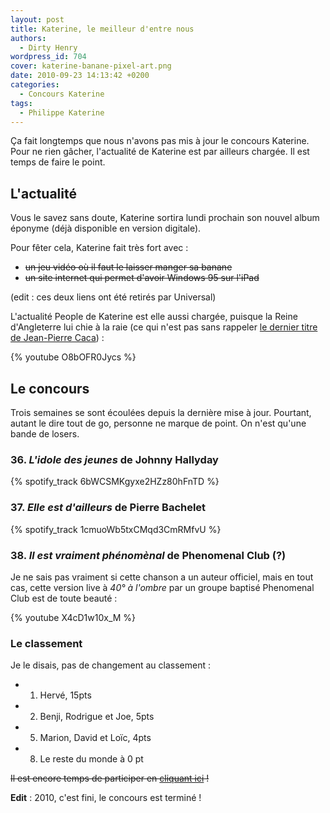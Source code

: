 ```yaml
---
layout: post
title: Katerine, le meilleur d'entre nous
authors:
  - Dirty Henry
wordpress_id: 704
cover: katerine-banane-pixel-art.png
date: 2010-09-23 14:13:42 +0200
categories:
  - Concours Katerine
tags:
  - Philippe Katerine
---
```


Ça fait longtemps que nous n'avons pas mis à jour le concours Katerine. Pour ne
rien gâcher, l'actualité de Katerine est par ailleurs chargée. Il est temps de
faire le point.

## L'actualité

Vous le savez sans doute, Katerine sortira lundi prochain son nouvel album
éponyme (déjà disponible en version digitale).

Pour fêter cela, Katerine fait très fort avec :

- ~~un jeu vidéo où il faut le laisser manger sa banane~~
- ~~un site internet qui permet d'avoir Windows 95 sur l'iPad~~

(edit : ces deux liens ont été retirés par Universal)

L'actualité People de Katerine est elle aussi chargée, puisque la Reine
d'Angleterre lui chie à la raie (ce qui n'est pas sans rappeler
[le dernier titre de Jean-Pierre Caca](675)) :

{% youtube O8bOFR0Jycs %}

## Le concours

Trois semaines se sont écoulées depuis la dernière mise à jour. Pourtant, autant
le dire tout de go, personne ne marque de point. On n'est qu'une bande de
losers.

### 36. _L'idole des jeunes_ de Johnny Hallyday

{% spotify_track 6bWCSMKgyxe2HZz80hFnTD %}

### 37. _Elle est d'ailleurs_ de Pierre Bachelet

{% spotify_track 1cmuoWb5txCMqd3CmRMfvU %}

### 38. _Il est vraiment phénomènal_ de Phenomenal Club (?)

Je ne sais pas vraiment si cette chanson a un auteur officiel, mais en tout cas,
cette version live à _40° à l'ombre_ par un groupe baptisé Phenomenal Club est
de toute beauté :

{% youtube X4cD1w10x_M %}

### Le classement

Je le disais, pas de changement au classement :

- 1. Hervé, 15pts
- 2. Benji, Rodrigue et Joe, 5pts
- 5. Marion, David et Loïc, 4pts
- 8. Le reste du monde à 0 pt

~~Il est encore temps de participer en [cliquant ici](569) !~~

**Edit** : 2010, c'est fini, le concours est terminé !
